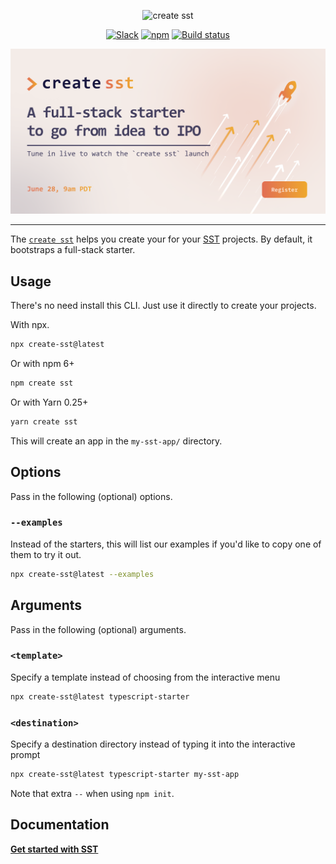 <p align="center">
  <img alt="create sst" src="https://raw.githubusercontent.com/serverless-stack/identity/main/create-sst/create-sst.svg" width="300" />
</p>

<p align="center">
  <a href="https://serverless-stack.com/slack"><img alt="Slack" src="https://img.shields.io/badge/Slack-chat-blue?style=flat-square" /></a>
  <a href="https://www.npmjs.com/package/create-sst"><img alt="npm" src="https://img.shields.io/npm/v/create-sst?style=flat-square" /></a>
  <a href="https://github.com/serverless-stack/serverless-stack/actions/workflows/ci.yml"><img alt="Build status" src="https://img.shields.io/github/workflow/status/serverless-stack/serverless-stack/CI?style=flat-square" /></a>
</p>

<p align="center">
  <a href="https://www.youtube.com/watch?v=wBTDkLIyMhw">
    <img alt="Launch: create sst" src="social-share.png?raw=true&sanitize=true" width="600" />
  </a>
</p>

---

The [`create sst`](https://www.npmjs.com/package/create-sst) helps you create your for your [SST](/) projects. By default, it bootstraps a full-stack starter.

## Usage

There's no need install this CLI. Just use it directly to create your projects.

With npx.

```bash
npx create-sst@latest
```

Or with npm 6+

```bash
npm create sst
```

Or with Yarn 0.25+

```bash
yarn create sst
```

This will create an app in the `my-sst-app/` directory.

## Options

Pass in the following (optional) options.

### `--examples`

Instead of the starters, this will list our examples if you'd like to copy one of them to try it out.

```bash
npx create-sst@latest --examples
```

## Arguments

Pass in the following (optional) arguments.

### `<template>`

Specify a template instead of choosing from the interactive menu

```bash
npx create-sst@latest typescript-starter
```

### `<destination>`

Specify a destination directory instead of typing it into the interactive prompt

```bash
npx create-sst@latest typescript-starter my-sst-app
```

Note that extra `--` when using `npm init`.

## Documentation

[**Get started with SST**](https://docs.serverless-stack.com/learn)
